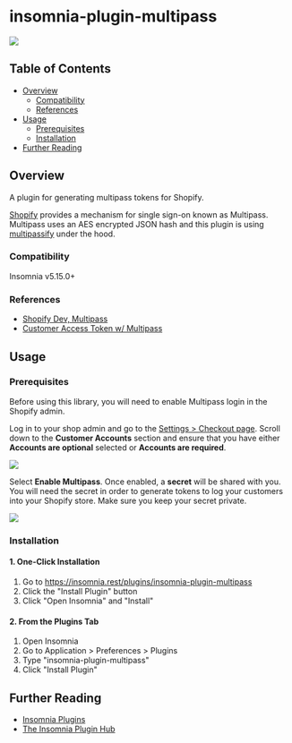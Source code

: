 # insomnia-plugin-multipass

[![](https://img.shields.io/npm/v/insomnia-plugin-multipass.svg)](https://www.npmjs.com/package/insomnia-plugin-multipass)

## Table of Contents

- [Overview](#overview)
  - [Compatibility](#compatibility)
  - [References](#references)
- [Usage](#usage)
  - [Prerequisites](#prerequisites)
  - [Installation](#installation)
- [Further Reading](#further-reading)

## Overview <a name="overview"></a>

A plugin for generating multipass tokens for Shopify.

[Shopify](https://shopify.com) provides a mechanism for single sign-on known as Multipass. Multipass uses an AES encrypted JSON hash and this plugin is using [multipassify](https://github.com/beaucoo/multipassify) under the hood.

### Compatibility <a name="compatibility"></a>

Insomnia v5.15.0+

### References <a name="references"></a>

- [Shopify Dev, Multipass](https://shopify.dev/api/multipass/)
- [Customer Access Token w/ Multipass](https://shopify.dev/custom-storefronts/customer-accounts#customeraccesstokencreatewithmultipass)

## Usage <a name="usage"></a>

### Prerequisites <a name="prerequisites"></a>

Before using this library, you will need to enable Multipass login in the Shopify admin.

Log in to your shop admin and go to the [Settings > Checkout page](https://www.shopify.com/admin/settings/checkout). Scroll down to the **Customer Accounts** section and ensure that you have either **Accounts are optional** selected or **Accounts are required**.

[![](https://cdn.shopify.com/shopifycloud/shopify_dev/assets/api/tutorials/customer-accounts-4c4f064e2436fa7ae0a6217232e7a8bd4d6a7d859cb2b975da9cd91de96d7b7f.png)](https://cdn.shopify.com/shopifycloud/shopify_dev/assets/api/tutorials/customer-accounts-4c4f064e2436fa7ae0a6217232e7a8bd4d6a7d859cb2b975da9cd91de96d7b7f.png)

Select **Enable Multipass**. Once enabled, a **secret** will be shared with you. You will need the secret in order to generate tokens to log your customers into your Shopify store. Make sure you keep your secret private.

[![](https://cdn.shopify.com/shopifycloud/shopify_dev/assets/api/tutorials/multipass-login-2-1c892ece8693e758aa4554cfc3b04aaf5a0234429ea2d2b3546e58821cb7b3f8.jpg)](https://cdn.shopify.com/shopifycloud/shopify_dev/assets/api/tutorials/multipass-login-2-1c892ece8693e758aa4554cfc3b04aaf5a0234429ea2d2b3546e58821cb7b3f8.jpg)

### Installation <a name="installation"></a>

#### 1. One-Click Installation

1. Go to https://insomnia.rest/plugins/insomnia-plugin-multipass
2. Click the "Install Plugin" button
3. Click "Open Insomnia" and "Install"

#### 2. From the Plugins Tab

1. Open Insomnia
2. Go to Application > Preferences > Plugins
3. Type "insomnia-plugin-multipass"
4. Click "Install Plugin"

## Further Reading <a name="further-reading"></a>

- [Insomnia Plugins](https://support.insomnia.rest/article/26-plugins)
- [The Insomnia Plugin Hub](https://insomnia.rest/plugins)
